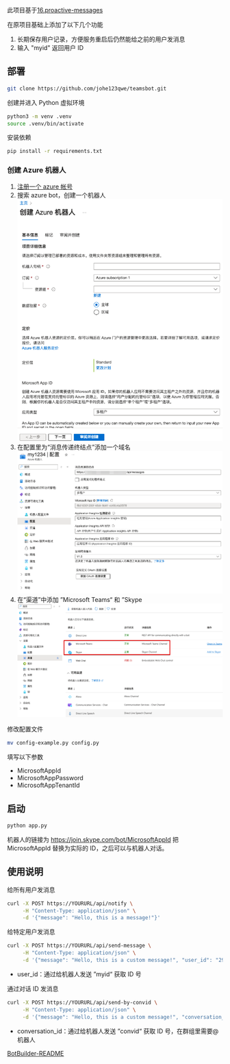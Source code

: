 此项目基于[16.proactive-messages](https://github.com/microsoft/BotBuilder-Samples/tree/main/samples/python/16.proactive-messages)

在原项目基础上添加了以下几个功能
1. 长期保存用户记录，方便服务重启后仍然能给之前的用户发消息
2. 输入 "myid" 返回用户 ID

## 部署

```bash
git clone https://github.com/johe123qwe/teamsbot.git
```

创建并进入 Python 虚拟环境

```bash
python3 -m venv .venv
source .venv/bin/activate
```

安装依赖

```bash
pip install -r requirements.txt
```

### 创建 Azure 机器人

1. [注册一个 azure 帐号](https://portal.azure.com/#home)
2. 搜索 azure bot，创建一个机器人 ![创建](./doc/createbot.png)
3. 在配置里为“消息传递终结点”添加一个域名 ![配置](./doc/config.png)
4. 在“渠道”中添加 ”Microsoft Teams“ 和 ”Skype ![渠道](./doc/channels.png)

修改配置文件
```bash
mv config-example.py config.py
```
填写以下参数
- MicrosoftAppId
- MicrosoftAppPassword
- MicrosoftAppTenantId

## 启动

```bash
python app.py
```

机器人的链接为 https://join.skype.com/bot/MicrosoftAppId 把 MicrosoftAppId 替换为实际的 ID，之后可以与机器人对话。

## 使用说明

给所有用户发消息
```bash
curl -X POST https://YOURURL/api/notify \
     -H "Content-Type: application/json" \
     -d '{"message": "Hello, this is a message!"}'
```

给特定用户发消息
```bash
curl -X POST https://YOURURL/api/send-message \
     -H "Content-Type: application/json" \
     -d '{"message": "Hello, this is a custom message!", "user_id": "29:1WYxtJrpFKliDr"}'
```
- user_id：通过给机器人发送 ”myid“ 获取 ID 号

通过对话 ID 发消息
```bash
curl -X POST https://YOURURL/api/send-by-convid \
     -H "Content-Type: application/json" \
     -d '{"message": "Hello, this is a custom message!", "conversation_id": "19:6f566893c2c03400cb8"}'
```
- conversation_id：通过给机器人发送 ”convid“ 获取 ID 号，在群组里需要@机器人

[BotBuilder-README](https://github.com/microsoft/BotBuilder-Samples/blob/main/README.md)